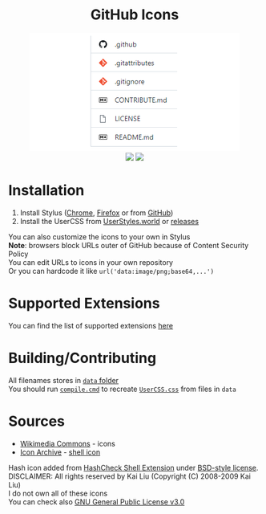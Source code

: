 <div align="center">
    <h1>GitHub Icons</h1>
    <img src="preview.png">
    <br>
    <img src="https://img.shields.io/github/repo-size/the-userr/GitHub-Icons">
    <img src="https://img.shields.io/github/languages/code-size/the-userr/GitHub-Icons">
</div>

# Installation

1. Install Stylus ([Chrome](https://chrome.google.com/webstore/detail/stylus/clngdbkpkpeebahjckkjfobafhncgmne), [Firefox](https://addons.mozilla.org/ru/firefox/addon/styl-us/) or from [GitHub](https://github.com/openstyles/stylus/releases/latest))
2. Install the UserCSS from [UserStyles.world](https://userstyles.world/style/8856/github-icons) or [releases](https://github.com/the-userr/GitHub-Icons/releases)

You can also customize the icons to your own in Stylus<br>
__Note__: browsers block URLs outer of GitHub because of Content Security Policy<br>
You can edit URLs to icons in your own repository<br>
Or you can hardcode it like `url('data:image/png;base64,...')`

# Supported Extensions
You can find the list of supported extensions [here](SUPPORTED_EXTENSIONS.md)

# Building/Contributing
All filenames stores in [`data` folder](data/)<br>
You should run [`compile.cmd`](compile.cmd) to recreate [`UserCSS.css`](UserCSS.css) from files in `data`

# Sources
* [Wikimedia Commons](https://commons.wikimedia.org/) - icons
* [Icon Archive](https://www.iconarchive.com/) - [shell icon](icons/Shell.svg)

Hash icon added from [HashCheck Shell Extension](https://code.kliu.org/hashcheck/) under [BSD-style license](https://code.kliu.org/hashcheck/license.txt). DISCLAIMER: All rights reserved by Kai Liu (Copyright (C) 2008-2009 Kai Liu)<br>
I do not own all of these icons<br>
You can check also [GNU General Public License v3.0](LICENSE)